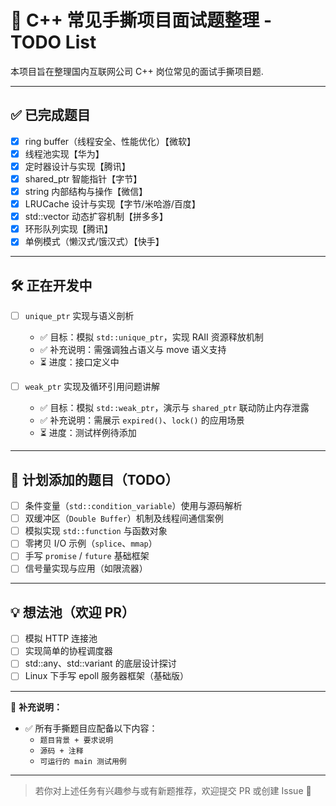 # 🧠 C++ 常见手撕项目面试题整理 - TODO List

本项目旨在整理国内互联网公司 C++ 岗位常见的面试手撕项目题.

---

## ✅ 已完成题目

- [x] ring buffer（线程安全、性能优化）【微软】
- [x] 线程池实现【华为】
- [x] 定时器设计与实现【腾讯】
- [x] shared_ptr 智能指针【字节】
- [x] string 内部结构与操作【微信】
- [x] LRUCache 设计与实现【字节/米哈游/百度】
- [x] std::vector 动态扩容机制【拼多多】
- [x] 环形队列实现【腾讯】
- [x] 单例模式（懒汉式/饿汉式）【快手】

---

## 🛠️ 正在开发中

- [ ] `unique_ptr` 实现与语义剖析
  - ✅ 目标：模拟 `std::unique_ptr`，实现 RAII 资源释放机制
  - ✅ 补充说明：需强调独占语义与 move 语义支持
  - ⏳ 进度：接口定义中

- [ ] `weak_ptr` 实现及循环引用问题讲解
  - ✅ 目标：模拟 `std::weak_ptr`，演示与 `shared_ptr` 联动防止内存泄露
  - ✅ 补充说明：需展示 `expired()`、`lock()` 的应用场景
  - ⏳ 进度：测试样例待添加

---

## 📌 计划添加的题目（TODO）

- [ ] 条件变量（`std::condition_variable`）使用与源码解析
- [ ] 双缓冲区（`Double Buffer`）机制及线程间通信案例
- [ ] 模拟实现 `std::function` 与函数对象
- [ ] 零拷贝 I/O 示例（`splice`、`mmap`）
- [ ] 手写 `promise` / `future` 基础框架
- [ ] 信号量实现与应用（如限流器）

---

## 💡 想法池（欢迎 PR）

- [ ] 模拟 HTTP 连接池
- [ ] 实现简单的协程调度器
- [ ] std::any、std::variant 的底层设计探讨
- [ ] Linux 下手写 epoll 服务器框架（基础版）

---

📌 **补充说明：**
- ✅ 所有手撕题目应配备以下内容：
  - `题目背景 + 要求说明`
  - `源码 + 注释`
  - `可运行的 main 测试用例`

---

> 若你对上述任务有兴趣参与或有新题推荐，欢迎提交 PR 或创建 Issue 🙌
